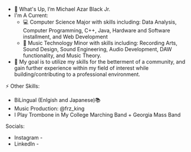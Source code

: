 - 👋 What's Up, I’m Michael Azar Black Jr.
- I'm A Current:
    - 💻 Computer Science Major with skills including: Data Analysis, Computer Programming, C++, Java, Hardware and Software installment, and Web Development
    - 🎵 Music Technology Minor with skills including: Recording Arts, Sound Design, Sound Engineering, Audio Development, DAW functionality, and Music Theory.
- 🔎 My goal is to utilize my skills for the betterment of a community, and gain further experience within my field of interest while building/contributing to a professional environment.

⚡ Other Skills:
- BiLingual (Enlgish and Japanese)📚
- Music Production: @frz_king
- I Play Trombone in My College Marching Band + Georgia Mass Band

Socials:
- Instagram - 
- LinkedIn -
  
<!--
**Akamerules1/Akamerules1** is a ✨ _special_ ✨ repository because its `README.md` (this file) appears on your GitHub profile.

Here are some ideas to get you started:

- 🔭 I’m currently working on ...
- 🌱 I’m currently learning ...
- 👯 I’m looking to collaborate on ...
- 🤔 I’m looking for help with ...
- 💬 Ask me about ...
- 📫 How to reach me: ...
- 😄 Pronouns: ...
- ⚡ Fun fact: ...
-->

